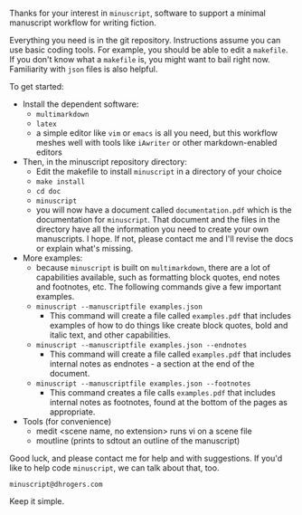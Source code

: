 Thanks for your interest in `minuscript`, software to support a minimal manuscript workflow for writing fiction.

Everything you need is in the git repository. Instructions assume you can use 
basic coding tools. For example, you should be able to edit a 
`makefile`. If you don't know what a `makefile` is, you might want to bail right now. Familiarity with `json` files is also helpful.

To get started:

- Install the dependent software:
    - `multimarkdown`
    - `latex`
    - a simple editor like `vim` or `emacs` is all you need, but this workflow
      meshes well with tools like `iAwriter` or other markdown-enabled editors
- Then, in the minuscript repository directory:
    - Edit the makefile to install `minuscript` in a directory of your choice
    - `make install`
    - `cd doc `
    - `minuscript`
    - you will now have a document called `documentation.pdf` which is the 
      documentation for `minuscript`. That document and the files in the 
      directory have all the information you need to create your own 
      manuscripts. I hope. If not, please contact me and I'll revise the docs 
      or explain what's missing.
- More examples:
    - because `minuscript` is built on `multimarkdown`, there are a lot of
      capabilities available, such as formatting block quotes, end notes 
      and footnotes, etc. The following commands give a few important examples.
    - `minuscript --manuscriptfile examples.json` 
        - This command will create a file called `examples.pdf` that includes 
          examples of how to do things like create block quotes, bold and 
          italic text, and other capabilities.
    - `minuscript --manuscriptfile examples.json --endnotes` 
        - This command will create a file called `examples.pdf` that includes 
          internal notes as endnotes - a section at the end of the document.
    - `minuscript --manuscriptfile examples.json --footnotes` 
        - This command creates a file calls `examples.pdf` that includes 
          internal notes as footnotes, found at the bottom of the pages as 
          appropriate.
- Tools (for convenience)
    - medit <scene name, no extension> runs vi on a scene file
    - moutline (prints to sdtout an outline of the manuscript)

Good luck, and please contact me for help and with suggestions. If you'd like to help code `minuscript`, we can talk about that, too.

    minuscript@dhrogers.com

Keep it simple.
